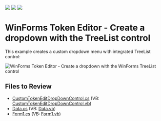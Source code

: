 <!-- default badges list -->
![](https://img.shields.io/endpoint?url=https://codecentral.devexpress.com/api/v1/VersionRange/128622240/14.2.3%2B)
[![](https://img.shields.io/badge/Open_in_DevExpress_Support_Center-FF7200?style=flat-square&logo=DevExpress&logoColor=white)](https://supportcenter.devexpress.com/ticket/details/T163562)
[![](https://img.shields.io/badge/📖_How_to_use_DevExpress_Examples-e9f6fc?style=flat-square)](https://docs.devexpress.com/GeneralInformation/403183)
<!-- default badges end -->

# WinForms Token Editor - Create a dropdown with the TreeList control 

This example creates a custom dropdown menu with integrated TreeList control:

![WinForms Token Editor - Create a dropdown with the WinForms TreeList control ](https://raw.githubusercontent.com/DevExpress-Examples/how-to-set-a-treelist-as-a-custom-drop-down-for-the-tokenedit-t163562/14.2.3%2B/media/winforms-tokenedit-with-treelist.png)


## Files to Review

* [CustomTokenEditDropDownControl.cs](./CS/TokenEditTest/CustomTokenEditDropDownControl.cs) (VB: [CustomTokenEditDropDownControl.vb](./VB/TokenEditTest/CustomTokenEditDropDownControl.vb))
* [Data.cs](./CS/TokenEditTest/Data.cs) (VB: [Data.vb](./VB/TokenEditTest/Data.vb))
* [Form1.cs](./CS/TokenEditTest/Form1.cs) (VB: [Form1.vb](./VB/TokenEditTest/Form1.vb))
